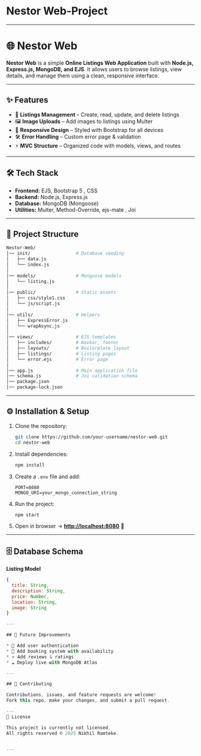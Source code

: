 # Nestor Web-Project
---

# 🌐 Nestor Web

**Nestor Web** is a simple **Online Listings Web Application** built with **Node.js, Express.js, MongoDB, and EJS**.
It allows users to browse listings, view details, and manage them using a clean, responsive interface.

---

## ✨ Features

* 🏡 **Listings Management** – Create, read, update, and delete listings
* 🖼️ **Image Uploads** – Add images to listings using Multer
* 📱 **Responsive Design** – Styled with Bootstrap for all devices
* 🛠 **Error Handling** – Custom error page & validation
* ⚡ **MVC Structure** – Organized code with models, views, and routes

---

## 🛠 Tech Stack

* **Frontend:** EJS, Bootstrap 5 , CSS
* **Backend:** Node.js, Express.js
* **Database:** MongoDB (Mongoose)
* **Utilities:** Multer, Method-Override, ejs-mate , Joi

---

## 📂 Project Structure

```bash
Nestor-Web/
│── init/                 # Database seeding
│   ├── data.js
│   └── index.js
│
│── models/               # Mongoose models
│   └── listing.js
│
│── public/               # Static assets
│   ├── css/style1.css
│   └── js/script.js
│
│── utils/                # Helpers
│   ├── ExpressError.js
│   └── wrapAsync.js
│
│── views/                # EJS templates
│   ├── includes/         # Navbar, footer
│   ├── layouts/          # Boilerplate layout
│   ├── listings/         # Listing pages
│   └── error.ejs         # Error page
│
│── app.js                # Main application file
│── schema.js             # Joi validation schema
│── package.json
│── package-lock.json
```

---

## ⚙️ Installation & Setup

1. Clone the repository:

   ```bash
   git clone https://github.com/your-username/nestor-web.git
   cd nestor-web
   ```

2. Install dependencies:

   ```bash
   npm install
   ```

3. Create a `.env` file and add:

   ```env
   PORT=8080
   MONGO_URI=your_mongo_connection_string
   ```

4. Run the project:

   ```bash
   npm start
   ```

5. Open in browser → **[http://localhost:8080](http://localhost:8080)** 🎉

---

## 🗄 Database Schema

**Listing Model**

```js
{
  title: String,
  description: String,
  price: Number,
  location: String,
  image: String
}

---

## 🚀 Future Improvements

* 🔑 Add user authentication
* 📅 Add booking system with availability
* ⭐ Add reviews & ratings
* ☁️ Deploy live with MongoDB Atlas

---

## 🤝 Contributing

Contributions, issues, and feature requests are welcome!
Fork this repo, make your changes, and submit a pull request.

---
📜 License

This project is currently not licensed.
All rights reserved © 2025 Nikhil Ramteke.


---




